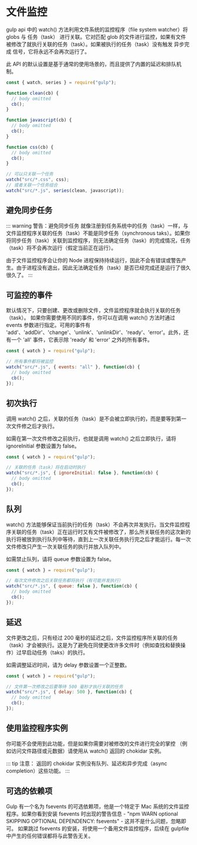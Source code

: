 # 文件监控

gulp api 中的 watch() 方法利用文件系统的监控程序（file system watcher）将 globs 与 任务（task） 进行关联。它对匹配 glob 的文件进行监控，如果有文件被修改了就执行关联的任务（task）。如果被执行的任务（task）没有触发 异步完成 信号，它将永远不会再次运行了。

此 API 的默认设置是基于通常的使用场景的，而且提供了内置的延迟和排队机制。

```js
const { watch, series } = require("gulp");

function clean(cb) {
  // body omitted
  cb();
}

function javascript(cb) {
  // body omitted
  cb();
}

function css(cb) {
  // body omitted
  cb();
}

// 可以只关联一个任务
watch("src/*.css", css);
// 或者关联一个任务组合
watch("src/*.js", series(clean, javascript));
```

## 避免同步任务

::: warning
警告：避免同步任务
就像注册到任务系统中的任务（task）一样，与文件监控程序关联的任务（task）不能是同步任务（synchronous taks）。如果你将同步任务（task）关联到监控程序，则无法确定任务（task）的完成情况，任务（task）将不会再次运行（假定当前正在运行）。

由于文件监控程序会让你的 Node 进程保持持续运行，因此不会有错误或警告产生。由于进程没有退出，因此无法确定任务（task）是否已经完成还是运行了很久很久了。
:::

## 可监控的事件

默认情况下，只要创建、更改或删除文件，文件监控程序就会执行关联的任务（task）。 如果你需要使用不同的事件，你可以在调用 watch() 方法时通过 events 参数进行指定。可用的事件有 'add'、'addDir'、'change'、'unlink'、'unlinkDir'、'ready'、'error'。此外，还有一个 'all' 事件，它表示除 'ready' 和 'error' 之外的所有事件。

```js
const { watch } = require("gulp");

// 所有事件都将被监控
watch("src/*.js", { events: "all" }, function(cb) {
  // body omitted
  cb();
});
```

## 初次执行

调用 watch() 之后，关联的任务（task）是不会被立即执行的，而是要等到第一次文件修之后才执行。

如需在第一次文件修改之前执行，也就是调用 watch() 之后立即执行，请将 ignoreInitial 参数设置为 false。

```js
const { watch } = require("gulp");

// 关联的任务（task）将在启动时执行
watch("src/*.js", { ignoreInitial: false }, function(cb) {
  // body omitted
  cb();
});
```

## 队列

watch() 方法能够保证当前执行的任务（task）不会再次并发执行。当文件监控程序关联的任务（task）正在运行时又有文件被修改了，那么所关联任务的这次新的执行将被放到执行队列中等待，直到上一次关联任务执行完之后才能运行。每一次文件修改只产生一次关联任务的执行并放入队列中。

如需禁止队列，请将 queue 参数设置为 false。

```js
const { watch } = require("gulp");

// 每次文件修改之后关联任务都将执行（有可能并发执行）
watch("src/*.js", { queue: false }, function(cb) {
  // body omitted
  cb();
});
```

## 延迟

文件更改之后，只有经过 200 毫秒的延迟之后，文件监控程序所关联的任务（task）才会被执行。这是为了避免在同使更改许多文件时（例如查找和替换操作）过早启动任务（taks）的执行。

如需调整延迟时间，请为 delay 参数设置一个正整数。

```js
const { watch } = require("gulp");

// 文件第一次修改之后要等待 500 毫秒才执行关联的任务
watch("src/*.js", { delay: 500 }, function(cb) {
  // body omitted
  cb();
});
```

## 使用监控程序实例

你可能不会使用到此功能，但是如果你需要对被修改的文件进行完全的掌控 （例如访问文件路径或元数据）请使用从 watch() 返回的 chokidar 实例。

::: tip
注意： 返回的 chokidar 实例没有队列、延迟和异步完成（async completion）这些功能。
:::

## 可选的依赖项

Gulp 有一个名为 fsevents 的可选依赖项，他是一个特定于 Mac 系统的文件监控程序。如果你看到安装 fsevents 时出现的警告信息 - "npm WARN optional SKIPPING OPTIONAL DEPENDENCY: fsevents" - 这并不是什么问题，忽略即可。 如果跳过 fsevents 的安装，将使用一个备用文件监控程序，后续在 gulpfile 中产生的任何错误都将与此警告无关。
